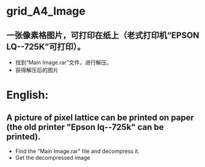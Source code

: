 # grid_A4_Image
## 一张像素格图片，可打印在纸上（老式打印机“EPSON LQ--725K”可打印）。
   + 找到“Main Image.rar”文件，进行解压。
   + 获得解压后的图片
# English:  
## A picture of pixel lattice can be printed on paper (the old printer "Epson lq--725k" can be printed).
   + Find the "Main Image.rar" file and decompress it.
   + Get the decompressed image
